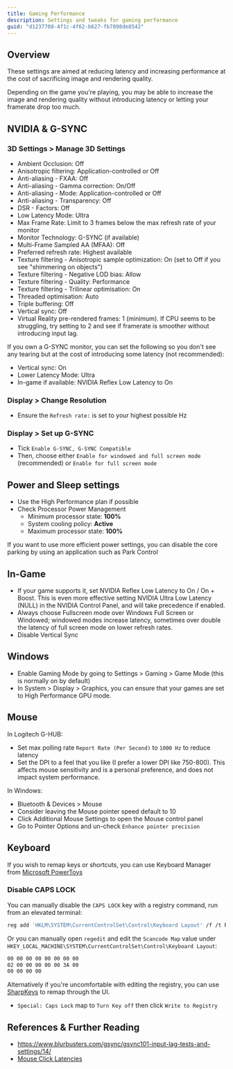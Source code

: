 ```yaml
---
title: Gaming Performance
description: Settings and tweaks for gaming performance
guid: "d1237708-4f1c-4f62-b627-fb7898de8542"
---
```


## Overview

These settings are aimed at reducing latency and increasing performance at the cost of sacrificing image and rendering quality.

Depending on the game you're playing, you may be able to increase the image and rendering quality without introducing latency or letting your framerate drop too much.

## NVIDIA & G-SYNC

### 3D Settings > Manage 3D Settings

* Ambient Occlusion: Off
* Anisotropic filtering: Application-controlled or Off
* Anti-aliasing - FXAA: Off
* Anti-aliasing - Gamma correction: On/Off
* Anti-aliasing - Mode: Application-controlled or Off
* Anti-aliasing - Transparency: Off
* DSR - Factors: Off
* Low Latency Mode: Ultra
* Max Frame Rate: Limit to 3 frames below the max refresh rate of your monitor
* Monitor Technology: G-SYNC (if available)
* Multi-Frame Sampled AA (MFAA): Off
* Preferred refresh rate: Highest available
* Texture filtering - Anisotropic sample optimization: On (set to Off if you see "shimmering on objects")
* Texture filtering - Negative LOD bias: Allow
* Texture filtering - Quality: Performance
* Texture filtering - Trilinear optimisation: On
* Threaded optimisation: Auto
* Triple buffering: Off
* Vertical sync: Off
* Virtual Reality pre-rendered frames: 1 (minimum). If CPU seems to be struggling, try setting to 2 and see if framerate is smoother without introducing input lag.

If you own a G-SYNC monitor, you can set the following so you don't see any tearing but at the cost of introducing some latency (not recommended):

* Vertical sync: On
* Lower Latency Mode: Ultra
* In-game if available: NVIDIA Reflex Low Latency to On

### Display > Change Resolution

* Ensure the `Refresh rate:` is set to your highest possible Hz

### Display > Set up G-SYNC

* Tick `Enable G-SYNC, G-SYNC Compatible`
* Then, choose either `Enable for windowed and full screen mode` (recommended) or `Enable for full screen mode`

## Power and Sleep settings

* Use the High Performance plan if possible
* Check Processor Power Management
  * Minimum processor state: **100%**
  * System cooling policy: **Active**
  * Maximum processor state: **100%**

If you want to use more efficient power settings, you can disable the core parking by using an application such as Park Control

## In-Game

* If your game supports it, set NVIDIA Reflex Low Latency to On / On + Boost. This is even more effective setting NVIDIA Ultra Low Latency (NULL) in the NVIDIA Control Panel, and will take precedence if enabled.
* Always choose Fullscreen mode over Windows Full Screen or Windowed; windowed modes increase latency, sometimes over double the latency of full screen mode on lower refresh rates.
* Disable Vertical Sync

## Windows

* Enable Gaming Mode by going to Settings > Gaming > Game Mode (this is normally on by default)
* In System > Display > Graphics, you can ensure that your games are set to High Performance GPU mode.

## Mouse

In Logitech G-HUB:

* Set max polling rate `Report Rate (Per Second)` to `1000 Hz` to reduce latency
* Set the DPI to a feel that you like (I prefer a lower DPI like 750-800). This affects mouse sensitivity and is a personal preference, and does not impact system performance.

In Windows:

* Bluetooth & Devices > Mouse
* Consider leaving the Mouse pointer speed default to 10
* Click Additional Mouse Settings to open the Mouse control panel
* Go to Pointer Options and un-check `Enhance pointer precision`

## Keyboard

If you wish to remap keys or shortcuts, you can use Keyboard Manager from [Microsoft PowerToys](https://github.com/microsoft/PowerToys)

### Disable CAPS LOCK

You can manually disable the `CAPS LOCK` key with a registry command, run from an elevated terminal:

```bash
reg add 'HKLM\SYSTEM\CurrentControlSet\Control\Keyboard Layout' /f /t REG_BINARY /v 'Scancode Map' /d '00000000000000000200000000003A0000000000'
```

Or you can manually open `regedit` and edit the `Scancode Map` value under `HKEY_LOCAL_MACHINE\SYSTEM\CurrentControlSet\Control\Keyboard Layout`:

```txt
00 00 00 00 00 00 00 00
02 00 00 00 00 00 3A 00
00 00 00 00
```

Alternatively if you're uncomfortable with editing the registry, you can use [SharpKeys](https://github.com/randyrants/sharpkeys) to remap through the UI.

* `Special: Caps Lock` map to `Turn Key off` then click `Write to Registry`

## References & Further Reading

* <https://www.blurbusters.com/gsync/gsync101-input-lag-tests-and-settings/14/>
* [Mouse Click Latencies](https://mousespecs.org/mouse-click-latencies/)
